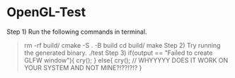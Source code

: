 # OpenGL-Test
Step 1)
Run the following commands in terminal.
> rm -rf build/
> cmake -S . -B build
> cd build/
> make
Step 2)
Try running the generated binary.
> ./test
Step 3)
if(output == "Failed to create GLFW window"){
  cry();
 }
 else{
  cry(); // WHYYYYY DOES IT WORK ON YOUR SYSTEM AND NOT MINE?!??!?!?
 }
